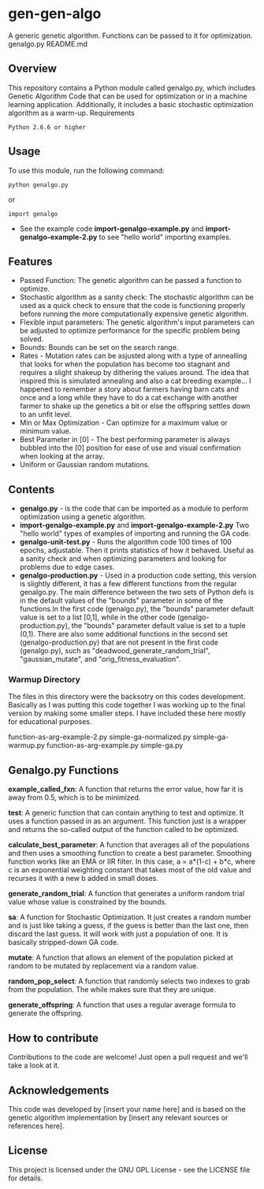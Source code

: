 # gen-gen-algo
A generic genetic algorithm. Functions can be passed to it for optimization.
genalgo.py README.md
## Overview

This repository contains a Python module called genalgo.py, which includes Genetic Algorithm Code that can be used for optimization or in a machine learning application. Additionally, it includes a basic stochastic optimization algorithm as a warm-up.
Requirements

    Python 2.6.6 or higher

## Usage

To use this module, run the following command:
```
python genalgo.py
```
or 
```
import genalgo
```
* See the example code **import-genalgo-example.py** and **import-genalgo-example-2.py** to see "hello world" importing examples.

## Features

   - Passed Function: The genetic algorithm can be passed a function to optimize.
   - Stochastic algorithm as a sanity check: The stochastic algorithm can be used as a quick check to ensure that the code is functioning properly before running the more computationally expensive genetic algorithm.
   - Flexible input parameters: The genetic algorithm's input parameters can be adjusted to optimize performance for the specific problem being solved.
   - Bounds: Bounds can be set on the search range.
   - Rates - Mutation rates can be asjusted along with a type of annealling that looks for when the population has become too stagnant and requires a slight shakeup by dithering the values around. The idea that inspired this is simulated annealing and also a cat breeding example... I happened to remember a story about farmers having barn cats and once and a long while they have to do a cat exchange with another farmer to shake up the genetics a bit or else the offspring settles down to an unfit level.
   - Min or Max Optimization - Can optimize for a maximum value or minimum value.
   - Best Parameter in [0] - The best performing parameter is always bubbled into the [0] position for ease of use and visual confirmation when looking at the array.
   - Uniform or Gaussian random mutations.

## Contents
* **genalgo.py** - is the code that can be imported as a module to perform optimization using a genetic algorithm.
* **import-genalgo-example.py** and **import-genalgo-example-2.py**  Two "hello world" types of examples of importing and running the GA code.
* **genalgo-unit-test.py** - Runs the algorithm code 100 times of 100 epochs, adjustable. Then it prints statistics of how it behaved. Useful as a sanity check and when optimizing parameters and looking for problems due to edge cases.
* **genalgo-production.py** - Used in a production code setting, this version is slightly different, it has a few different functions from the regular genalgo.py. The main difference between the two sets of Python defs is in the default values of the "bounds" parameter in some of the functions.In the first code (genalgo.py), the "bounds" parameter default value is set to a list [0,1], while in the other code (genalgo-production.py), the "bounds" parameter default value is set to a tuple (0,1). There are also some additional functions in the second set (genalgo-production.py) that are not present in the first code (genalgo.py), such as "deadwood_generate_random_trial", "gaussian_mutate", and "orig_fitness_evaluation".
### Warmup Directory
The files in this directory were the backsotry on this codes development. Basically as I was putting this code together I was working up to the final version by making some smaller steps. I have included these here mostly for educational purposes.

function-as-arg-example-2.py  simple-ga-normalized.py  simple-ga-warmup.py
function-as-arg-example.py    simple-ga.py



## Genalgo.py Functions

**example_called_fxn**: A function that returns the error value, how far it is away from 0.5, which is to be minimized.

**test**: A generic function that can contain anything to test and optimize. It uses a function passed in as an argument. This function just is a wrapper and returns the so-called output of the function called to be optimized.

**calculate_best_parameter**: A function that averages all of the populations and then uses a smoothing function to create a best parameter. Smoothing function works like an EMA or IIR filter. In this case, a = a*(1-c) + b*c, where c is an exponential weighting constant that takes most of the old value and recurses it with a new b added in small doses.

**generate_random_trial**: A function that generates a uniform random trial value whose value is constrained by the bounds.

**sa**: A function for Stochastic Optimization. It just creates a random number and is just like taking a guess, if the guess is better than the last one, then discard the last guess. It will work with just a population of one. It is basically stripped-down GA code.

**mutate**: A function that allows an element of the population picked at random to be mutated by replacement via a random value.

**random_pop_select**: A function that randomly selects two indexes to grab from the population. The while makes sure that they are unique.

**generate_offspring**: A function that uses a regular average formula to generate the offspring.

## How to contribute

Contributions to the code are welcome! Just open a pull request and we'll take a look at it.

## Acknowledgements

This code was developed by [insert your name here] and is based on the genetic algorithm implementation by [insert any relevant sources or references here].

## License


This project is licensed under the GNU GPL License - see the LICENSE file for details.
